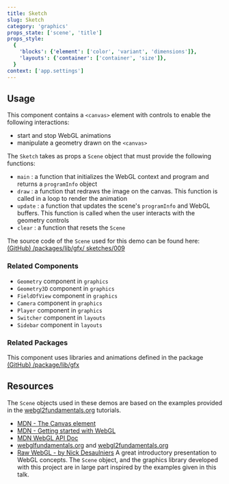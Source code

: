 ```yaml
---
title: Sketch
slug: Sketch
category: 'graphics'
props_state: ['scene', 'title']
props_style:
  {
    'blocks': {'element': ['color', 'variant', 'dimensions']},
    'layouts': {'container': ['container', 'size']},
  }
context: ['app.settings']
---
```


## Usage

This component contains a `<canvas>` element with controls to enable the following interactions:

- start and stop WebGL animations
- manipulate a geometry drawn on the `<canvas>`

The `Sketch` takes as props a `Scene` object that must provide the following functions:

- `main` : a function that initializes the WebGL context and program and returns a `programInfo` object
- `draw` : a function that redraws the image on the canvas. This function is called in a loop to render the animation
- `update` : a function that updates the scene's `programInfo` and WebGL buffers. This function is called when the user interacts with the geometry controls
- `clear` : a function that resets the `Scene`

The source code of the `Scene` used for this demo can be found here: [(GitHub) /packages/lib/gfx/ sketches/009](https://github.com/fat-fuzzy/rocks/tree/main/packages/lib/src/gfx/sketches/009)

### Related Components

- `Geometry` component in `graphics`
- `Geometry3D` component in `graphics`
- `FieldOfView` component in `graphics`
- `Camera` component in `graphics`
- `Player` component in `graphics`
- `Switcher` component in `layouts`
- `Sidebar` component in `layouts`

### Related Packages

This component uses libraries and animations defined in the package [(GitHub) /package/lib/gfx](https://github.com/fat-fuzzy/rocks/tree/main/packages/lib/src/gfx)

## Resources

The `Scene` objects used in these demos are based on the examples provided in the [webgl2fundamentals.org](https://webgl2fundamentals.org/) tutorials.

- [MDN - The Canvas element](https://developer.mozilla.org/en-US/docs/Web/HTML/Element/canvas)
- [MDN - Getting started with WebGL](https://developer.mozilla.org/en-US/docs/Web/API/WebGL_API/Tutorial/Getting_started_with_WebGL)
- [MDN WebGL API Doc](https://developer.mozilla.org/en-US/docs/Web/API/WebGL_API)
- [webglfundamentals.org](https://webglfundamentals.org/) and [webgl2fundamentals.org](https://webgl2fundamentals.org/)
- [Raw WebGL - by Nick Desaulniers](https://www.youtube.com/watch?v=H4c8t6myAWU) A great introductory presentation to WebGL concepts. The `Scene` object, and the graphics library developed with this project are in large part inspired by the examples given in this talk.
